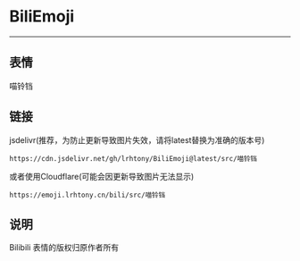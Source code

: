 # BiliEmoji
---
## 表情
喵铃铛
## 链接
jsdelivr(推荐，为防止更新导致图片失效，请将latest替换为准确的版本号)
```
https://cdn.jsdelivr.net/gh/lrhtony/BiliEmoji@latest/src/喵铃铛
```
或者使用Cloudflare(可能会因更新导致图片无法显示)
```
https://emoji.lrhtony.cn/bili/src/喵铃铛
```
## 说明
Bilibili 表情的版权归原作者所有
